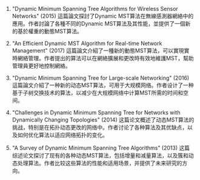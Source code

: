 

1. "Dynamic Minimum Spanning Tree Algorithms for Wireless Sensor Networks" (2015)
這篇論文探討了Dynamic MST算法在無線感測器網絡中的應用。作者討論了各種不同的Dynamic MST算法及其性能，並提供了一個新的基於權重的動態MST算法。

2. "An Efficient Dynamic MST Algorithm for Real-time Network Management" (2017)
這篇論文介紹了一種新的動態MST算法，可以實現實時網絡管理。作者提出的算法可以在網絡擴展和更改時有效地維護MST，幫助管理員更好地控制網絡。

3. "Dynamic Minimum Spanning Tree for Large-scale Networking" (2016)
這篇論文介紹了一种新的动态MST算法，可用于大规模网络。作者设计了一种基于子树交换技术的算法，以减少在大规模网络中计算MST所需的时间和空间。

4. "Challenges in Dynamic Minimum Spanning Tree for Networks with Dynamically Changing Topologies" (2014)
这篇论文概述了动态MST算法的挑战，特别是在拓扑动态更改的网络中。作者讨论了各种算法及其优缺点，以及如何优化算法以适应网络拓扑的变化。

5. "A Survey of Dynamic Minimum Spanning Tree Algorithms" (2013)
这篇综述论文探讨了现有的各种动态MST算法，包括增量和减量算法，以及簇和动态处理算法。作者比较这些算法的性能和适用场景，并提供了未来研究的方向。